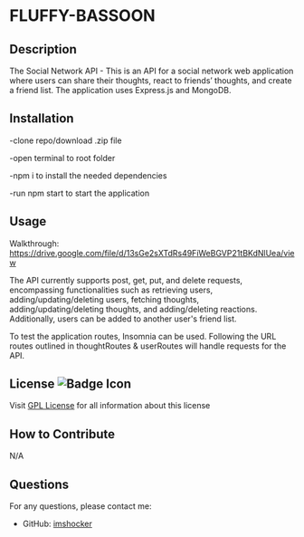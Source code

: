 # FLUFFY-BASSOON


## Description

The Social Network API - This is an API for a social network web application where users can share their thoughts, react to friends’ thoughts, and create a friend list. The application uses Express.js and MongoDB.


## Installation

-clone repo/download .zip file

-open terminal to root folder

-npm i to install the needed dependencies

-run npm start to start the application

## Usage

Walkthrough: https://drive.google.com/file/d/13sGe2sXTdRs49FiWeBGVP21tBKdNlUea/view

The API currently supports post, get, put, and delete requests, encompassing functionalities such as retrieving users, adding/updating/deleting users, fetching thoughts, adding/updating/deleting thoughts, and adding/deleting reactions. Additionally, users can be added to another user's friend list.

To test the application routes, Insomnia can be used. Following the URL routes outlined in thoughtRoutes & userRoutes will handle requests for the API. 


## License ![Badge Icon](https://shields.io/badge/license-GPL-blue)
Visit [GPL License](https://www.gnu.org/licenses/gpl-3.0) for all information about this license


## How to Contribute

N/A

## Questions

For any questions, please contact me:

- GitHub: [imshocker](https://github.com/imshocker)